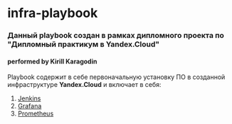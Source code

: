 # infra-playbook

### Данный playbook создан в рамках дипломного проекта по "Дипломный практикум в Yandex.Cloud"

#### performed by Kirill Karagodin

Playbook содержит в себе первоначальную установку ПО в созданной инфраструктуре **Yandex.Cloud**
и включает в себя:
1. [Jenkins](https://www.jenkins.io/)
2. [Grafana](https://grafana.com/)
3. [Prometheus](https://prometheus.io/) 

